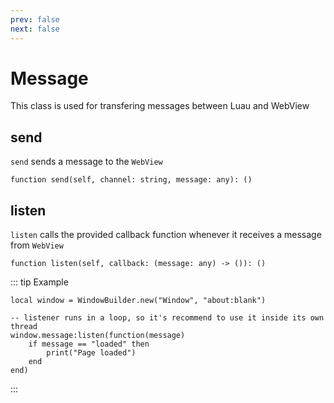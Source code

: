```yaml
---
prev: false
next: false
---
```


# Message

This class is used for transfering messages between Luau and WebView

## send <Badge text="Method"/>

`send` sends a message to the `WebView`

```luau
function send(self, channel: string, message: any): ()
```

## listen <Badge text="Method"/>

`listen` calls the provided callback function whenever
it receives a message from `WebView`

```luau
function listen(self, callback: (message: any) -> ()): () 
```

::: tip Example

```luau
local window = WindowBuilder.new("Window", "about:blank")

-- listener runs in a loop, so it's recommend to use it inside its own thread
window.message:listen(function(message)
    if message == "loaded" then
        print("Page loaded")
    end
end)
```

:::
